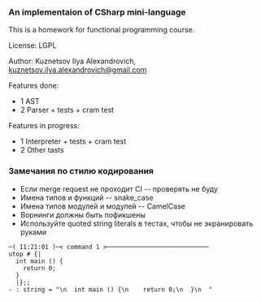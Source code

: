 ### An implementaion of CSharp mini-language

This is a homework for functional programming course.

License: LGPL

Author: Kuznetsov Ilya Alexandrovich, kuznetsov.ilya.alexandrovich@gmail.com

Features done:

- 1 AST
- 2 Parser + tests + cram test

Features in progress:

- 1 Interpreter + tests + cram test
- 2 Other tasts

### Замечания по стилю кодирования

- Если merge request не проходит CI -- проверять не буду
- Имена типов и функций -- snake_case
- Имена типов модулей и модулей -- CamelCase 
- Ворнинги должны быть пофикшены
- Используйте quoted string literals в тестах, чтобы не экранировать руками 
```
─( 11:21:01 )─< command 1 >────────────────────────────
utop # {|
  int main () {
    return 0;
  }
  |};;
- : string = "\n  int main () {\n    return 0;\n  }\n  "
```